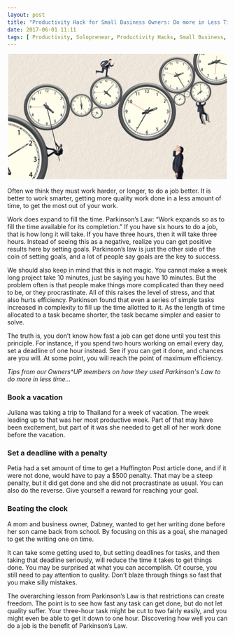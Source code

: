 ```yaml
---
layout: post
title: "Productivity Hack for Small Business Owners: Do more in Less Time"
date: 2017-06-01 11:11
tags: [ Productivity, Solopreneur, Productivity Hacks, Small Business, Time Management ]
---
```


<img src="/images/posts/productivity-hack.png" />

Often we think they must work harder, or longer, to do a job better. It is better to work smarter, getting more quality work done in a less amount of time, to get the most out of your work.

Work does expand to fill the time. Parkinson’s Law: “Work expands so as to fill the time available for its completion.” If you have six hours to do a job, that is how long it will take. If you have three hours, then it will take three hours. Instead of seeing this as a negative, realize you can get positive results here by setting goals. Parkinson’s law is just the other side of the coin of setting goals, and a lot of people say goals are the key to success.

We should also keep in mind that this is not magic. You cannot make a week long project take 10 minutes, just be saying you have 10 minutes. But the problem often is that people make things more complicated than they need to be, or they procrastinate. All of this raises the level of stress, and that also hurts efficiency. Parkinson found that even a series of simple tasks increased in complexity to fill up the time allotted to it. As the length of time allocated to a task became shorter, the task became simpler and easier to solve.

The truth is, you don’t know how fast a job can get done until you test this principle. For instance, if you spend two hours working on email every day, set a deadline of one hour instead. See if you can get it done, and chances are you will. At some point, you will reach the point of maximum efficiency.

_Tips from our Owners^UP members on how they used Parkinson's Law to do more in less time..._

### Book a vacation

Juliana was taking a trip to Thailand for a week of vacation. The week leading up to that was her most productive week. Part of that may have been excitement, but part of it was she needed to get all of her work done before the vacation.

### Set a deadline with a penalty

Petia had a set amount of time to get a Huffington Post article done, and if it were not done, would have to pay a $500 penalty. That may be a steep penalty, but it did get done and she did not procrastinate as usual. You can also do the reverse. Give yourself a reward for reaching your goal.

### Beating the clock

A mom and business owner, Dabney, wanted to get her writing done before her son came back from school. By focusing on this as a goal, she managed to get the writing one on time.

It can take some getting used to, but setting deadlines for tasks, and then taking that deadline seriously, will reduce the time it takes to get things done. You may be surprised at what you can accomplish. Of course, you still need to pay attention to quality. Don’t blaze through things so fast that you make silly mistakes.

The overarching lesson from Parkinson’s Law is that restrictions can create freedom. The point is to see how fast any task can get done, but do not let quality suffer. Your three-hour task might be cut to two fairly easily, and you might even be able to get it down to one hour. Discovering how well you can do a job is the benefit of Parkinson’s Law.